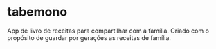 # tabemono

App de livro de receitas para compartilhar com a família. Criado com o propósito de guardar por gerações as receitas de família.
